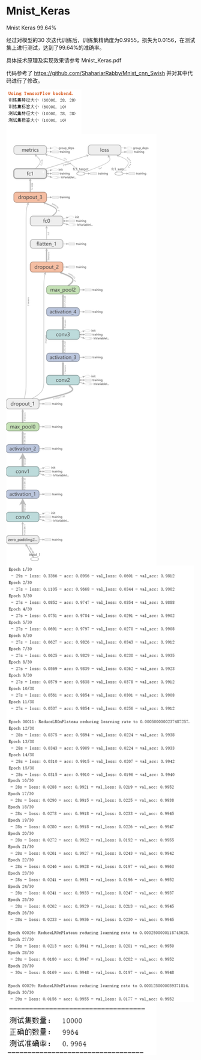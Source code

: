 # Mnist_Keras
Mnist Keras 99.64%

经过对模型的30 次迭代训练后，训练集精确度为0.9955，损失为0.0156，在测试集上进行测试，达到了99.64%的准确率。

具体技术原理及实现效果请参考 Mnist_Keras.pdf

代码参考了 https://github.com/ShahariarRabby/Mnist_cnn_Swish  并对其中代码进行了修改。

<img src="https://github.com/HuangBingjian/Mnist_Keras/blob/master/result/dataset.png" width="200" hegiht="200" align=center />

<img src="https://github.com/HuangBingjian/Mnist_Keras/blob/master/result/model.png" width="400" hegiht="600" align=center />

<img src="https://github.com/HuangBingjian/Mnist_Keras/blob/master/result/acc.png" width="500" hegiht="313" align=center />

<img src="https://github.com/HuangBingjian/Mnist_Keras/blob/master/result/test.png" width="400" hegiht="313" align=center />
